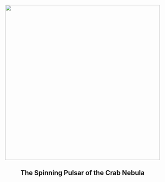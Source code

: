 
<p align="center"><img src="https://apod.nasa.gov/apod/image/2508/Crab_HubbleChandraSpitzer_1080.jpg" width="500" height="500"></p>
<h2 align="center"> The Spinning Pulsar of the Crab Nebula </h2>
